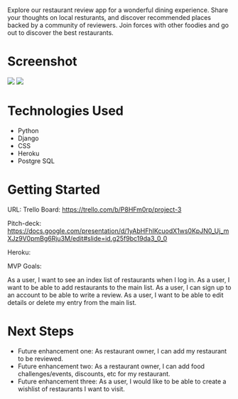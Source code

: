 # <RestroFinder>

Explore our restaurant review app for a wonderful dining experience. Share your thoughts on local resturants, and discover recommended places backed by a community of reviewers. Join forces with other foodies and go out to discover the best restaurants.

# Screenshot

<img src="url to your image on imgur">
<img src="url to your image on imgur">

# Technologies Used

- Python
- Django
- CSS
- Heroku
- Postgre SQL

# Getting Started

URL: Trello Board: https://trello.com/b/P8HFm0rp/project-3

Pitch-deck: https://docs.google.com/presentation/d/1yAbHFhIKcuodX1ws0KpJN0_Uj_mXJz9V0pmBg6Rju3M/edit#slide=id.g25f9bc19da3_0_0

Heroku: 

MVP Goals:

As a user, I want to see an index list of restaurants when I log in.
As a user, I want to be able to add restaurants to the main list.
As a user, I can sign up to an account to be able to write a review.
As a user, I want to be able to edit details or delete my entry from the main list.



# Next Steps

- Future enhancement one: As restaurant owner, I can add my restaurant to be reviewed.
- Future enhancement two: As a restaurant owner, I can add food challenges/events, discounts, etc for my restaurant.
- Future enhancement three: As a user, I would like to be able to create a wishlist of restaurants I want to visit. 
